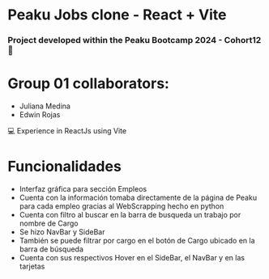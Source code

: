 # Peaku Jobs clone  -  React + Vite 
### Project developed within the Peaku Bootcamp 2024 - Cohort12 🚀


# Group 01 collaborators:
- Juliana Medina
- Edwin Rojas



💻 Experience in ReactJs using Vite

 

  
# Funcionalidades
- Interfaz gráfica para sección Empleos
- Cuenta con la información tomaba directamente de la página de Peaku para cada empleo gracias al WebScrapping hecho en python
- Cuenta con filtro al buscar en la barra de busqueda un trabajo por nombre de Cargo
- Se hizo NavBar y SideBar
- También se puede filtrar por cargo en el botón de Cargo ubicado en la barra de búsqueda
- Cuenta con sus respectivos Hover en el SideBar, el NavBar y en las tarjetas






